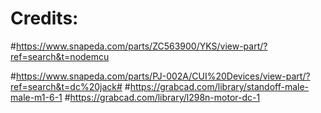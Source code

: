 # Credits: 
#https://www.snapeda.com/parts/ZC563900/YKS/view-part/?ref=search&t=nodemcu

#https://www.snapeda.com/parts/PJ-002A/CUI%20Devices/view-part/?ref=search&t=dc%20jack#
#https://grabcad.com/library/standoff-male-male-m1-6-1
#https://grabcad.com/library/l298n-motor-dc-1
